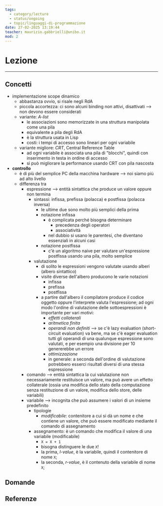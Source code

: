 ```yaml
---
tags:
  - category/lecture
  - status/ongoing
  - topic/linguaggi-di-programmazione
date: 27-02-2025 13:19:44
teacher: maurizio.gabbrielli@unibo.it
mod: 2
---
```

# Lezione
---
## Concetti
- implementazione scope dinamico
	- abbastanza ovvio, si risale negli RdA
	- piccola accortezza: ci sono alcuni binding non attivi, disattivati --> non devono essere considerati
	- variante: _A-list_
		- le associazioni sono memorizzate in una struttura manipolata come una pila
		- equivalente a pila degli RdA
		- è la struttura usata in Lisp
		- costi: i tempi di accesso sono lineari per ogni variabile
	- variante migliore: _CRT_, Central Reference Table
		- ad ogni variabile è associata una pila di "blocchi", quindi con inserimento in testa in ordine di accesso
		- si può migliorare la performance usando CRT con pila nascosta
- **controllo**
	- è di più del semplice PC della macchina hardware --> noi siamo più ad alto livello
	- differenza tra
		- espressione --> entità sintattica che produce un valore oppure non termina
			- sintassi: infissa, prefissa (polacca) e postfissa (polacca inversa)
				- le ultime due sono molto più semplici della prima
				- notazione infissa
					- è complicata perché bisogna determinare
						- precedenza degli operatori
						- associatività
					- nel dubbio si usano le parentesi, che diventano essenziali in alcuni casi
				- notazione postfissa
					- c'è un algoritmo naive per valutare un'espressione postfissa usando una pila, molto semplice
			- valutazione
				- di solito le espressioni vengono valutate usando alberi (albero sintattico)
				- visite diverse dell'albero producono le varie notazioni
					- infissa
					- prefissa
					- postfissa
				- a partire dall'albero il compilatore produce il codice oggetto oppure l'interprete valuta l'espressione; ad ogni modo l'ordine di valutazione delle sottoespressioni è importante per vari motivi:
					- _effetti collaterali_
					- _aritmetica finita_
					- _operandi non definiti_ --> se c'è lazy evaluation (short-circuit evaluation) va bene, ma se c'è eager evaluation tutti gli operandi di una qualunque espressione sono valutati, e per esempio una divisione per 10 genererebbe un errore
					- _ottimizzazione_
					- in generale: a seconda dell'ordine di valutazione potrebbero esserci risultati diversi di una stessa espressione
		- comando --> entità sintattica la cui valutazione non necessariamente restituisce un valore, ma può avere un effetto collaterale (ossia una modifica dello stato della computazione senza restituzione di un valore, modifica dello store, delle variabili)
		- variabile --> incognita che può assumere i valori di un insieme predefinito
			- tipologie
				- _modificabile_: contenitore a cui si dà un nome e che contiene un valore, che può essere modificato mediante il comando di assegnamento
			- assegnamento: è un comando che modifica il valore di una variabile (modificabile)
				- `X = X + 1`
				- bisogna distinguere le due `X`!
				- la prima, _l-value_, è la variabile, quindi il contenitore di nome `X`;
				- la seconda, _r-value_, è il contenuto della variabile di nome `X`;

## Domande

## Referenze
